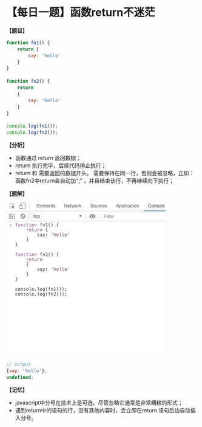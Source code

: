 # 【每日一题】函数return不迷茫

**【题目】**

```js
function fn1() {
	return {
        say: 'hello'
	}
}

function fn2() {
    return 
    {
        say: 'hello'
    }
}

console.log(fn1()); 
console.log(fn2());

```

**【分析】**

- 函数通过 return 返回数据；
- return 执行完毕，后续代码停止执行；
- return 和 需要返回的数据开头， 需要保持在同一行，否则会被忽略，正如：函数fn2中return会自动加“;” ，并且结束该行，不再继续向下执行；

**【题解】**

![](./assets/images/函数return不迷茫.gif)

```js
// output
{say: 'hello'};
undefined;
```

**【记忆】**

- javascript中分号在技术上是可选。尽管忽略它通常是非常糟糕的形式；
- 遇到return中的语句的行，没有其他内容时，会立即在return 语句后边自动插入分号。